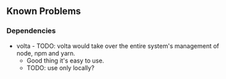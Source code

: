 

## Known Problems

### Dependencies

* volta - TODO: volta would take over the entire system's management of node, npm and yarn.
  * Good thing it's easy to use.
  * TODO: use only locally?
